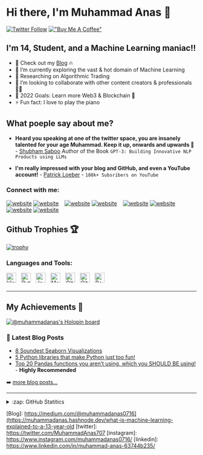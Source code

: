 # Hi there, I'm Muhammad Anas 👋 

[![Twitter Follow](https://img.shields.io/twitter/follow/MuhammadAnas707?color=1DA1F2&logo=twitter&style=for-the-badge)](https://twitter.com/MuhammadAnas707)
[!["Buy Me A Coffee"](https://www.buymeacoffee.com/assets/img/custom_images/orange_img.png)](https://www.buymeacoffee.com/muhammadanas)


## I'm 14, Student, and a Machine Learning maniac!!

- 🔭 Check out my [Blog](https://themachinelearningdude.hashnode.dev/) 🔥
- 🌱 I’m currently exploring the vast & hot domain of Machine Learning
- 📃 Researching on Algorithmic Trading
- 👯 I’m looking to collaborate with other content creators & professionals🤝🏻
- 🥅 2022 Goals: Learn more Web3 & Blockchain 🚀
- ⚡ Fun fact: I love to play the piano


## What poeple say about me?
* **Heard you speaking at one of the twitter space, you are insanely talented for your age Muhammad. Keep it up, onwards and upwards 🚀** - [Shubham Saboo](https://twitter.com/Saboo_Shubham_/status/1571165600428466179) Author of the Book `GPT-3: Building Innovative NLP Products using LLMs`

* **I'm really impressed with your blog and GitHub, and even a YouTube account!** - [Patrick Loeber](https://twitter.com/python_engineer) - `180k+ Subsribers on YouTube`

### Connect with me:

[![website](https://img.icons8.com/color/48/000000/twitter--v1.png)](https://twitter.com/MuhammadAnas707#gh-light-mode-only)
[![website](https://img.icons8.com/color/48/000000/twitter--v1.png)](https://twitter.com/MuhammadAnas707#gh-dark-mode-only)
&nbsp;&nbsp;
[![website](https://img.icons8.com/color/48/000000/medium-monogram.png)](https://medium.com/@muhammadanas0716#gh-light-mode-only)
[![website](https://img.icons8.com/color/48/000000/medium-monogram.png)](https://medium.com/@muhammadanas0716#gh-dark-mode-only)
&nbsp;&nbsp;
[![website](https://img.icons8.com/color/48/000000/linkedin.png)](https://www.linkedin.com/in/muhammad-anas-63744b235/#gh-light-mode-only)
[![website](https://img.icons8.com/color/48/000000/linkedin.png)](https://www.linkedin.com/in/muhammad-anas-63744b235/#gh-dark-mode-only)
&nbsp;&nbsp;
[![website](https://cdn4.iconfinder.com/data/icons/logos-and-brands/512/189_Kaggle_logo_logos-48.png)](https://www.kaggle.com/muhammadanas0716/#gh-light-mode-only)
[![website](https://cdn4.iconfinder.com/data/icons/logos-and-brands/512/189_Kaggle_logo_logos-48.png)](https://www.kaggle.com/muhammadanas0716/#gh-dark-mode-only)

## Github Trophies 🏆
[![trophy](https://github-profile-trophy.vercel.app/?username=muhammadanas0716&margin-w=15&margin-h=15&theme=gruvbox)](https://github.com/ryo-ma/github-profile-trophy)

### Languages and Tools:

<img align="left" alt="Visual Studio Code" width="26px" src="https://cdn.jsdelivr.net/gh/devicons/devicon/icons/vscode/vscode-original.svg" style="padding-right:10px;" />
<img align="left" alt="Python" width="26px" src="https://cdn.jsdelivr.net/gh/devicons/devicon/icons/python/python-original.svg" style="padding-right:10px;" />
<img align="left" alt="JavaScript" width="26px" src="https://cdn.jsdelivr.net/gh/devicons/devicon/icons/javascript/javascript-original.svg" style="padding-right:10px;" />
<img align="left" alt="MongoDB" width="26px" src="https://cdn.jsdelivr.net/gh/devicons/devicon/icons/mongodb/mongodb-original.svg" style="padding-right:10px;" />
<img align="left" alt="Git" width="26px" src="https://cdn.jsdelivr.net/gh/devicons/devicon/icons/git/git-original.svg" style="padding-right:10px;" />
<img align="left" alt="GitHub" width="26px" src="https://user-images.githubusercontent.com/3369400/139447912-e0f43f33-6d9f-45f8-be46-2df5bbc91289.png" style="padding-right:10px;" />
<img align="left" alt="Bash" width="26px" src="https://cdn.jsdelivr.net/gh/devicons/devicon/icons/bash/bash-original.svg" />

<br />
<br />

---

## My Achievements 🙌
[![@muhammadanas's Holopin board](https://holopin.me/muhammadanas)](https://holopin.io/@muhammadanas)

### 📕 Latest Blog Posts

<!-- BLOG-POST-LIST:START -->
- [8 Soundest Seaborn Visualizations](https://medium.com/gitconnected/8-soundest-seaborn-visualizations-a17a60861973)
- [5 Python libraries that make Python just too fun!](https://levelup.gitconnected.com/5-python-libraries-that-make-python-just-too-fun-6bffea68a283)
- [Top 20 Pandas functions you aren’t using, which you SHOULD BE using!](https://medium.com/gitconnected/top-20-pandas-functions-which-you-arent-using-which-you-should-be-using-a408a330daac) - **Highly Recommended**
<!-- BLOG-POST-LIST:END -->

➡️ [more blog posts...](https://medium.com/@muhammadanas0716v/)

---

<details>
  <summary>:zap: GitHub Statitics</summary>

  <img align="left" alt="My GitHub Stats" src="https://github-readme-stats.vercel.app/api?username=muhammadanas0716&show_icons=true&hide_border=false&title_color=ff652f&icon_color=FFE400&bg_color=09131B&text_color=ffffff&border_color=0c1a25" />

  
[![GitHub Streak](http://github-readme-streak-stats.herokuapp.com?user=muhammadanas0716&theme=dark&hide_border=true)](https://git.io/streak-stats)
</details>

[Blog]: https://medium.com/@muhammadanas0716](https://muhammadanas.hashnode.dev/what-is-machine-learning-explained-to-a-13-year-old
[twitter]: https://twitter.com/MuhammadAnas707
[instagram]: https://www.instagram.com/muhammadanas0716/
[linkedin]: https://www.linkedin.com/in/muhammad-anas-63744b235/

